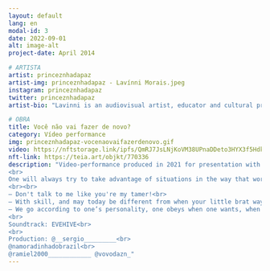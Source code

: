 ```yaml
---
layout: default
lang: en
modal-id: 3
date: 2022-09-01
alt: image-alt
project-date: April 2014

# ARTISTA
artist: princeznhadapaz
artist-img: princeznhadapaz - Lavínni Morais.jpeg
instagram: princeznhadapaz
twitter: princeznhadapaz
artist-bio: "Lavinni is an audiovisual artist, educator and cultural producer. She builds interventions in multi artistic languages in dialogue with black corporeities, and with loud music, piracy and sampling. In addition to individual works, she participates in collective actions with platforms in Belo Horizonte, such as GALLA ON FIRE, a trans-Travestigenre and dissident artistic articulation that strategically occupies the arts systems, to make visible and value artistic works by trans and black people."

# OBRA
title: Você não vai fazer de novo?
category: Vídeo performance
img: princeznhadapaz-vocenaovaifazerdenovo.gif
video: https://nftstorage.link/ipfs/QmRJ7JsLNjKoVM38UPnaDDeto3HYX3f5HdkwpijUrw54Yn
nft-link: https://teia.art/objkt/770336
description: "Video-performance produced in 2021 for presentation with Coletivo Plano (Porto Alegre). 5 minutes.<br>
<br>
One will always try to take advantage of situations in the way that works best for oneself. For example: either one is too snobbish, or one makes agreements that one could never fulfill by paying with what one receives from those who dominate oneself.
<br><br>
— Don't talk to me like you're my tamer!<br>
— With skill, and may today be different from when your little brat ways got into me.<br>
— We go according to one’s personality, one obeys when one wants, when it is convenient for thyself or when one is being subjugated...<br>
<br>
Soundtrack: EVEHIVE<br>
<br>
Production: @__sergio_________<br>
@namoradinhadobrazil<br>
@ramiel2000____________ @vovodazn_" 
---
```

